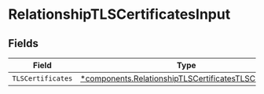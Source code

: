 # RelationshipTLSCertificatesInput


## Fields

| Field                                                                                                                       | Type                                                                                                                        | Required                                                                                                                    | Description                                                                                                                 |
| --------------------------------------------------------------------------------------------------------------------------- | --------------------------------------------------------------------------------------------------------------------------- | --------------------------------------------------------------------------------------------------------------------------- | --------------------------------------------------------------------------------------------------------------------------- |
| `TLSCertificates`                                                                                                           | [*components.RelationshipTLSCertificatesTLSCertificates](../../models/shared/relationshiptlscertificatestlscertificates.md) | :heavy_minus_sign:                                                                                                          | N/A                                                                                                                         |
